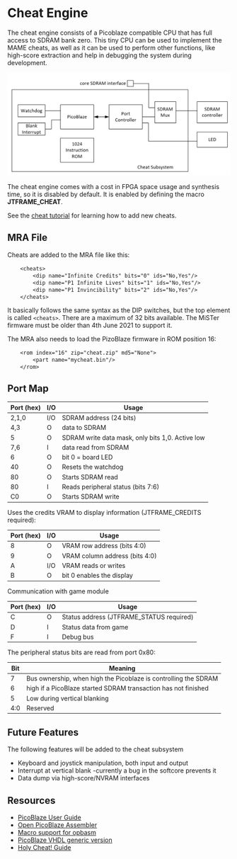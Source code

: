 # Cheat Engine

The cheat engine consists of a Picoblaze compatible CPU that has full access
to SDRAM bank zero. This tiny CPU can be used to implement the MAME cheats,
as well as it can be used to perform other functions, like high-score
extraction and help in debugging the system during development.

![Cheat Subsystem](cheat.png)

The cheat engine comes with a cost in FPGA space usage and synthesis time, so
it is disabled by default. It is enabled by defining the macro **JTFRAME_CHEAT**.

See the [cheat tutorial](cheat-tutorial.md) for learning how to add new cheats.

## MRA File

Cheats are added to the MRA file like this:

```
    <cheats>
        <dip name="Infinite Credits" bits="0" ids="No,Yes"/>
        <dip name="P1 Infinite Lives" bits="1" ids="No,Yes"/>
        <dip name="P1 Invincibility" bits="2" ids="No,Yes"/>
    </cheats>
```

It basically follows the same syntax as the DIP switches, but the top element
is called `<cheats>`. There are a maximum of 32 bits available. The MiSTer
firmware must be older than 4th June 2021 to support it.

The MRA also needs to load the PizoBlaze firmware in ROM position 16:

```
    <rom index="16" zip="cheat.zip" md5="None">
        <part name="mycheat.bin"/>
    </rom>
```

## Port Map

Port (hex) | I/O    |  Usage
-----------|--------|-------------------------
2,1,0      | I/O    | SDRAM address (24 bits)
4,3        | O      | data to SDRAM
5          | O      | SDRAM write data mask, only bits 1,0. Active low
7,6        | I      | data read from SDRAM
6          | O      | bit 0 = board LED
40         | O      | Resets the watchdog
80         | O      | Starts SDRAM read
80         | I      | Reads peripheral status (bits 7:6)
C0         | O      | Starts SDRAM write

Uses the credits VRAM to display information (JTFRAME_CREDITS required):

Port (hex) | I/O    |  Usage
-----------|--------|-------------------------
8          | O      | VRAM row address (bits 4:0)
9          | O      | VRAM column address (bits 4:0)
A          | I/O    | VRAM reads or writes
B          | O      | bit 0 enables the display

Communication with game module

Port (hex) | I/O    |  Usage
-----------|--------|-------------------------
C          | O      | Status address (JTFRAME_STATUS required)
D          | I      | Status data from game
F          | I      | Debug bus

The peripheral status bits are read from port 0x80:

Bit   |  Meaning
------|--------------
7     | Bus ownership, when high the Picoblaze is controlling the SDRAM
6     | high if a PicoBlaze started SDRAM transaction has not finished
5     | Low during vertical blanking
4:0   | Reserved

## Future Features

The following features will be added to the cheat subsystem

* Keyboard and joystick manipulation, both input and output
* Interrupt at vertical blank -currently a bug in the softcore prevents it
* Data dump via high-score/NVRAM interfaces

## Resources

* [PicoBlaze User Guide](https://www.xilinx.com/support/documentation/ip_documentation/ug129.pdf)
* [Open PicoBlaze Assembler](https://github.com/kevinpt/opbasm)
* [Macro support for opbasm](http://kevinpt.github.io/opbasm/rst/m4.html)
* [PicoBlaze VHDL generic version](https://github.com/krabo0om/pauloBlaze)
* [Holy Cheat! Guide](http://cheat.retrogames.com/download/holycheat!.zip)